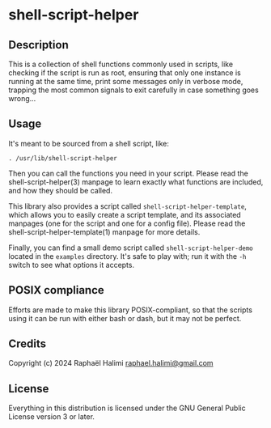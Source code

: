 shell-script-helper
===================

Description
-----------
This is a collection of shell functions commonly used in scripts, like checking
if the script is run as root, ensuring that only one instance is running at the
same time, print some messages only in verbose mode, trapping the most common
signals to exit carefully in case something goes wrong...

Usage
-----
It's meant to be sourced from a shell script, like:

    . /usr/lib/shell-script-helper

Then you can call the functions you need in your script. Please read the
shell-script-helper(3) manpage to learn exactly what functions are included,
and how they should be called.

This library also provides a script called `shell-script-helper-template`,
which allows you to easily create a script template, and its associated
manpages (one for the script and one for a config file). Please read the
shell-script-helper-template(1) manpage for more details.

Finally, you can find a small demo script called `shell-script-helper-demo`
located in the `examples` directory. It's safe to play with; run it with the
`-h` switch to see what options it accepts.

POSIX compliance
----------------
Efforts are made to make this library POSIX-compliant, so that the scripts
using it can be run with either bash or dash, but it may not be perfect.

Credits
-------
Copyright (c) 2024 Raphaël Halimi <raphael.halimi@gmail.com>

License
-------
Everything in this distribution is licensed under the GNU General Public
License version 3 or later.
